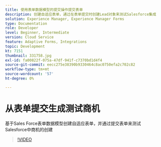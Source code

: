 ```yaml
---
title: 使用表单数据模型的提交操作提交表单
description: 创建自适应表单，通过在表单提交时创建Lead对象来测试Salesforce集成
solution: Experience Manager, Experience Manager Forms
type: Documentation
role: Developer
level: Beginner, Intermediate
version: Cloud Service
feature: Adaptive Forms, Integrations
topic: Development
kt: 7151
thumbnail: 331758.jpg
exl-id: fa00822f-075a-47df-941f-c7370bd1d4f4
source-git-commit: eecc275e38390b9330464c8ac0750efa2c702c82
workflow-type: tm+mt
source-wordcount: '57'
ht-degree: 0%

---
```


# 从表单提交生成测试商机

基于Sales Force表单数据模型创建自适应表单，并通过提交表单来测试Salesforce中商机的创建

>[!VIDEO](https://video.tv.adobe.com/v/331758?quality=12&learn=on)
